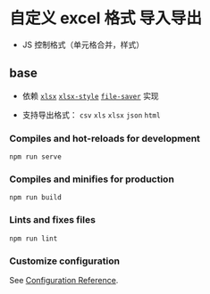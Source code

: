 # 自定义 excel 格式 导入导出

- JS 控制格式（单元格合并，样式）

## base

- 依赖 [`xlsx`](https://www.npmjs.com/package/xlsx) [`xlsx-style`](https://www.npmjs.com/package/xlsx-style) [`file-saver`](https://www.npmjs.com/package/file-saver) 实现

- 支持导出格式： `csv` `xls` `xlsx` `json` `html`

### Compiles and hot-reloads for development

```
npm run serve
```

### Compiles and minifies for production

```
npm run build
```

### Lints and fixes files

```
npm run lint
```

### Customize configuration

See [Configuration Reference](https://cli.vuejs.org/config/).
